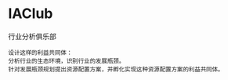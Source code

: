 IAClub
=========

行业分析俱乐部

	设计这样的利益共同体：
    分析行业的生态环境，识别行业的发展瓶颈。
    针对发展瓶颈规划提出资源配置方案，并孵化实现这种资源配置方案的利益共同体。